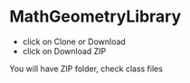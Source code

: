 # MathGeometryLibrary
- click on Clone or Download 
- click on Download ZIP

You will have ZIP folder, check class files
